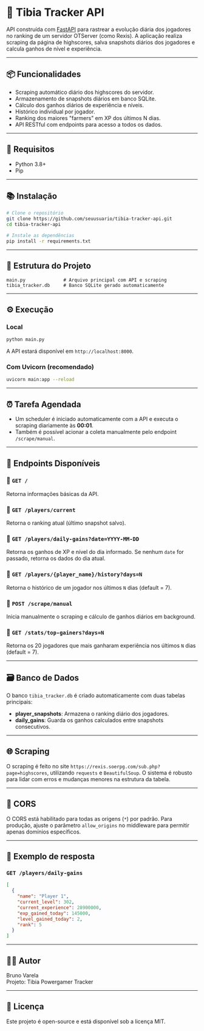 # 🧠 Tibia Tracker API

API construída com [FastAPI](https://fastapi.tiangolo.com/) para rastrear a evolução diária dos jogadores no ranking de um servidor OTServer (como Rexis). A aplicação realiza scraping da página de highscores, salva snapshots diários dos jogadores e calcula ganhos de nível e experiência.

---

## 📦 Funcionalidades

- Scraping automático diário dos highscores do servidor.
- Armazenamento de snapshots diários em banco SQLite.
- Cálculo dos ganhos diários de experiência e níveis.
- Histórico individual por jogador.
- Ranking dos maiores "farmers" em XP dos últimos N dias.
- API RESTful com endpoints para acesso a todos os dados.

---

## 🚀 Requisitos

- Python 3.8+
- Pip

---

## 📚 Instalação

```bash
# Clone o repositório
git clone https://github.com/seuusuario/tibia-tracker-api.git
cd tibia-tracker-api

# Instale as dependências
pip install -r requirements.txt
```

---

## 📁 Estrutura do Projeto

```
main.py              # Arquivo principal com API e scraping
tibia_tracker.db     # Banco SQLite gerado automaticamente
```

---

## ⚙️ Execução

### Local
```bash
python main.py
```

A API estará disponível em `http://localhost:8000`.

### Com Uvicorn (recomendado)
```bash
uvicorn main:app --reload
```

---

## ⏰ Tarefa Agendada

- Um scheduler é iniciado automaticamente com a API e executa o scraping diariamente às **00:01**.
- Também é possível acionar a coleta manualmente pelo endpoint `/scrape/manual`.

---

## 🔌 Endpoints Disponíveis

### 🔹 `GET /`
Retorna informações básicas da API.

### 🔹 `GET /players/current`
Retorna o ranking atual (último snapshot salvo).

### 🔹 `GET /players/daily-gains?date=YYYY-MM-DD`
Retorna os ganhos de XP e nível do dia informado. Se nenhum `date` for passado, retorna os dados do dia atual.

### 🔹 `GET /players/{player_name}/history?days=N`
Retorna o histórico de um jogador nos últimos `N` dias (default = 7).

### 🔹 `POST /scrape/manual`
Inicia manualmente o scraping e cálculo de ganhos diários em background.

### 🔹 `GET /stats/top-gainers?days=N`
Retorna os 20 jogadores que mais ganharam experiência nos últimos `N` dias (default = 7).

---

## 🗃️ Banco de Dados

O banco `tibia_tracker.db` é criado automaticamente com duas tabelas principais:

- **player_snapshots**: Armazena o ranking diário dos jogadores.
- **daily_gains**: Guarda os ganhos calculados entre snapshots consecutivos.

---

## 🌐 Scraping

O scraping é feito no site `https://rexis.soerpg.com/sub.php?page=highscores`, utilizando `requests` e `BeautifulSoup`. O sistema é robusto para lidar com erros e mudanças menores na estrutura da tabela.

---

## 🔐 CORS

O CORS está habilitado para todas as origens (`*`) por padrão. Para produção, ajuste o parâmetro `allow_origins` no middleware para permitir apenas domínios específicos.

---

## 📌 Exemplo de resposta

### `GET /players/daily-gains`
```json
[
  {
    "name": "Player 1",
    "current_level": 302,
    "current_experience": 28900000,
    "exp_gained_today": 145000,
    "level_gained_today": 2,
    "rank": 5
  }
]
```

---

## 🧑‍💻 Autor

Bruno Varela  
Projeto: Tibia Powergamer Tracker

---

## 📃 Licença

Este projeto é open-source e está disponível sob a licença MIT.